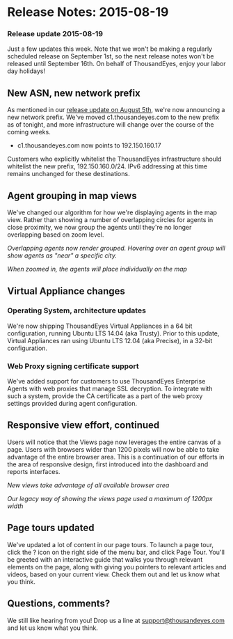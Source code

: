 # Release Notes: 2015-08-19

### Release update 2015-08-19

Just a few updates this week.  Note that we won't be making a regularly scheduled release on September 1st, so the next release notes won't be released until September 16th.  On behalf of ThousandEyes, enjoy your labor day holidays!

## New ASN, new network prefix

As mentioned in our [release update on August 5th](https://success.thousandeyes.com/ViewArticle?articleIdParam=kA0E0000000CmlSKAS), we're now announcing a new network prefix.  We've moved c1.thousandeyes.com to the new prefix as of tonight, and more infrastructure will change over the course of the coming weeks.

* c1.thousandeyes.com now points to 192.150.160.17

Customers who explicitly whitelist the ThousandEyes infrastructure should whitelist the new prefix, 192.150.160.0/24.  IPv6 addressing at this time remains unchanged for these destinations.

## Agent grouping in map views

We've changed our algorithm for how we're displaying agents in the map view.  Rather than showing a number of overlapping circles for agents in close proximity, we now group the agents until they're no longer overlapping based on zoom level.

  
_Overlapping agents now render grouped.  Hovering over an agent group will show agents as "near" a specific city._

  
_When zoomed in, the agents will place individually on the map_

## Virtual Appliance changes

### Operating System, architecture updates

We're now shipping ThousandEyes Virtual Appliances in a 64 bit configuration, running Ubuntu LTS 14.04 \(aka Trusty\).  Prior to this update, Virtual Appliances ran using Ubuntu LTS 12.04 \(aka Precise\), in a 32-bit configuration. 

### Web Proxy signing certificate support

We've added support for customers to use ThousandEyes Enterprise Agents with web proxies that manage SSL decryption. To integrate with such a system, provide the CA certificate as a part of the web proxy settings provided during agent configuration.

## Responsive view effort, continued

Users will notice that the Views page now leverages the entire canvas of a page.  Users with browsers wider than 1200 pixels will now be able to take advantage of the entire browser area.  This is a continuation of our efforts in the area of responsive design, first introduced into the dashboard and reports interfaces.

  
_New views take advantage of all available browser area_

  
_Our legacy way of showing the views page used a maximum of 1200px width_

## Page tours updated

We've updated a lot of content in our page tours.  To launch a page tour, click the ? icon on the right side of the menu bar, and click Page Tour.  You'll be greeted with an interactive guide that walks you through relevant elements on the page, along with giving you pointers to relevant articles and videos, based on your current view.  Check them out and let us know what you think.

## Questions, comments?

We still like hearing from you! Drop us a line at [support@thousandeyes.com](mailto:support@thousandeyes.com?subject=2015-08-05+Update) and let us know what you think.

